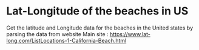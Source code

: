 # Lat-Longitude of the beaches in US
Get the latitude and Longitude data for the beaches in the United states by parsing the data from website
Main site : https://www.lat-long.com/ListLocations-1-California-Beach.html
